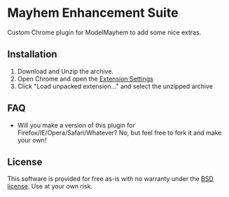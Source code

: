 Mayhem Enhancement Suite
========================

Custom Chrome plugin for ModelMayhem to add some nice extras.

Installation
------------

1. Download and Unzip the archive.
2. Open Chrome and open the [Extension Settings](Chrome://extensions)
3. Click "Load unpacked extension..." and select the unzipped archive


FAQ
---

* Will you make a version of this plugin for Firefox/IE/Opera/Safari/Whatever?
  No, but feel free to fork it and make your own!


License
-------

This software is provided for free as-is with no warranty under the
[BSD license](http://opensource.org/licenses/bsd-license.php).
Use at your own risk.
